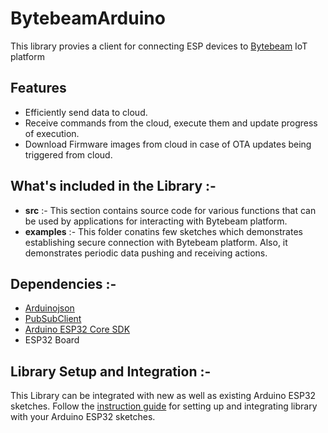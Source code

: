 # BytebeamArduino
This library provies a client for connecting ESP devices to [Bytebeam](https://bytebeam.io/) IoT platform

## Features
- Efficiently send data to cloud.
- Receive commands from the cloud, execute them and update progress of execution.
- Download Firmware images from cloud in case of OTA updates being triggered from cloud.

## What's included in the Library :-

- **src** :-  This section contains source code for various functions that can be used by applications for interacting with Bytebeam platform. 
- **examples** :- This folder conatins few sketches which demonstrates establishing secure connection with Bytebeam platform. Also, it demonstrates periodic data pushing and receiving actions.

## Dependencies :-
- [Arduinojson](https://github.com/bblanchon/ArduinoJson)
- [PubSubClient](https://github.com/knolleary/pubsubclient) 
- [Arduino ESP32 Core SDK](https://github.com/espressif/arduino-esp32) 
- ESP32 Board

## Library Setup and Integration :-
This Library can be integrated with new as well as existing Arduino ESP32 sketches. Follow the [instruction guide](https://bytebeam.io/docs/esp-idf) for setting up and integrating library with your Arduino ESP32 sketches. 
